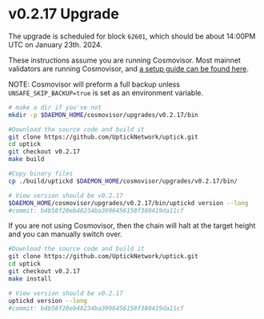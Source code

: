 # v0.2.17 Upgrade

The upgrade is scheduled for block `62601`, which should be about 14:00PM UTC on January 23th. 2024.

These instructions assume you are running Cosmovisor. Most mainnet validators are running Cosmovisor, and [a setup guide can be found here](https://upticknft.gitbook.io/uptick-network-documentation/guides/quickstart/cosmovisor).

NOTE: Cosmovisor will preform a full backup unless `UNSAFE_SKIP_BACKUP=true` is set as an environment variable.

```bash
# make a dir if you've not
mkdir -p $DAEMON_HOME/cosmovisor/upgrades/v0.2.17/bin

#Download the source code and build it
git clone https://github.com/UptickNetwork/uptick.git
cd uptick
git checkout v0.2.17
make build

#Copy binary files
cp ./build/uptickd $DAEMON_HOME/cosmovisor/upgrades/v0.2.17/bin/

# View version should be v0.2.17
$DAEMON_HOME/cosmovisor/upgrades/v0.2.17/bin/uptickd version --long
#commit: b4b58f20eb48234ba3996456158f380419da11cf

```

If you are not using Cosmovisor, then the chain will halt at the target height and you can manually switch over.

```bash
#Download the source code and build it
git clone https://github.com/UptickNetwork/uptick.git
cd uptick
git checkout v0.2.17
make install

# View version should be v0.2.17
uptickd version --long
#commit: b4b58f20eb48234ba3996456158f380419da11cf
```

